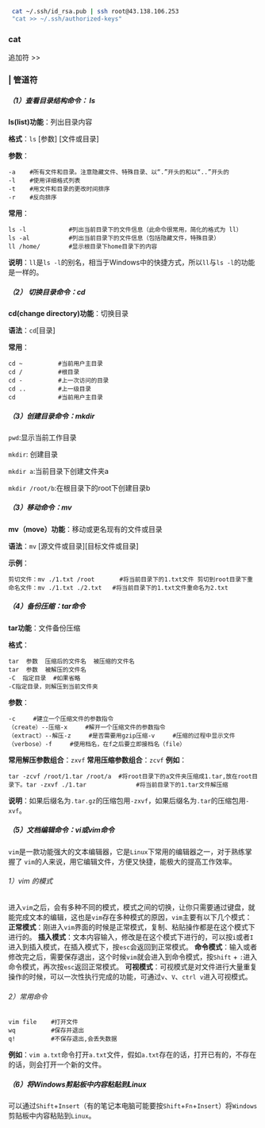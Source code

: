 ```bash
 cat ~/.ssh/id_rsa.pub | ssh root@43.138.106.253 
 "cat >> ~/.ssh/authorized-keys"
```

### cat

追加符 >>

### | 管道符

##### （1）查看目录结构命令： ls

**ls(list)功能**：列出目录内容 

**格式**：`ls` [参数] [文件或目录] 

**参数**：

```
-a    #所有文件和目录。注意隐藏文件、特殊目录、以“.”开头的和以“..”开头的
-l    #使用详细格式列表
-t    #用文件和目录的更改时间排序
-r    #反向排序
```

**常用**：

```
ls -l            #列出当前目录下的文件信息（此命令很常用，简化的格式为 ll）
ls -al           #列出当前目录下的文件信息（包括隐藏文件，特殊目录）
ll /home/        #显示根目录下home目录下的内容
```

**说明**：`ll`是`ls -l`的别名，相当于Windows中的快捷方式，所以`ll`与`ls -l`的功能是一样的。

##### （2） 切换目录命令：cd

**cd(change directory)功能**：切换目录 

**语法**：`cd`[目录] 

**常用**：

```
cd ~          #当前用户主目录
cd /          #根目录
cd -          #上一次访问的目录
cd ..         #上一级目录
cd            #当前用户主目录
```

##### （3）创建目录命令：mkdir

`pwd`:显示当前工作目录 

`mkdir`: 创建目录 

`mkdir a`:当前目录下创建文件夹a 

`mkdir /root/b`:在根目录下的root下创建目录b

##### （3）移动命令：mv

**mv（move）功能**：移动或更名现有的文件或目录

**语法**：`mv` [源文件或目录][目标文件或目录] 

**示例**：

```
剪切文件：mv ./1.txt /root       #将当前目录下的1.txt文件 剪切到root目录下重命名文件：mv ./1.txt ./2.txt   #将当前目录下的1.txt文件重命名为2.txt
```

##### （4）备份压缩：tar命令

**tar功能**：文件备份压缩 

**格式**：

```
tar  参数  压缩后的文件名  被压缩的文件名
tar  参数  被解压的文件名  
-C  指定目录  #如果省略
-C指定目录，则解压到当前文件夹
```

**参数**：

```
-c     #建立一个压缩文件的参数指令
（create）--压缩-x     #解开一个压缩文件的参数指令
（extract）--解压-z     #是否需要用gzip压缩-v     #压缩的过程中显示文件（verbose）-f     #使用档名，在f之后要立即接档名（file）
```

**常用解压参数组合**：`zxvf` **常用压缩参数组合**：`zcvf` **例如**：

```
tar -zcvf /root/1.tar /root/a  #将root目录下的a文件夹压缩成1.tar,放在root目录下。tar -zxvf ./1.tar              #将当前目录下的1.tar文件解压缩
```

**说明**：如果后缀名为`.tar.gz`的压缩包用`-zxvf`，如果后缀名为`.tar`的压缩包用`-xvf`。

##### （5）文档编辑命令：vi或vim命令

`vim`是一款功能强大的文本编辑器，它是`Linux`下常用的编辑器之一，对于熟练掌握了 `vim`的人来说，用它编辑文件，方便又快捷，能极大的提高工作效率。

###### 1）vim 的模式

进入`vim`之后，会有多种不同的模式，模式之间的切换，让你只需要通过键盘，就能完成文本的编辑，这也是`vim`存在多种模式的原因，`vim`主要有以下几个模式： **正常模式**：刚进入`vim`界面的时候是正常模式，复制、粘贴操作都是在这个模式下进行的。 **插入模式**：文本内容输入，修改是在这个模式下进行的，可以按`i`或者`I`进入到插入模式，在插入模式下，按`esc`会返回到正常模式。 **命令模式**：输入或者修改完之后，需要保存退出，这个时候`vim`就会进入到命令模式，按`Shift` + `:`进入命令模式，再次按`esc`返回正常模式。 **可视模式**：可视模式是对文件进行大量重复操作的时候，可以一次性执行完成的功能，可通过`v`、`V`、`ctrl v`进入可视模式。

###### 2）常用命令

```
vim file    #打开文件
wq          #保存并退出
q!          #不保存退出,会丢失数据
```

**例如**：`vim a.txt`命令打开`a.txt`文件，假如`a.txt`存在的话，打开已有的，不存在的话，则会打开一个新的文件。

##### （6）将Windows剪贴板中内容粘贴到Linux

可以通过`Shift`+`Insert`（有的笔记本电脑可能要按`Shift`+`Fn`+`Insert`）将`Windows`剪贴板中内容粘贴到`Linux`。